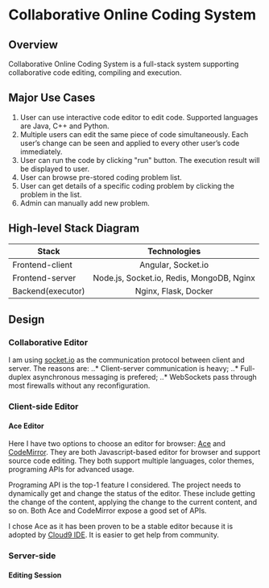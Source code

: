 # Collaborative Online Coding System
## Overview
Collaborative Online Coding System is a full-stack system supporting collaborative code editing, compiling and execution.
## Major Use Cases
1. User can use interactive code editor to edit code. Supported languages are Java, C++ and Python.
2. Multiple users can edit the same piece of code simultaneously. Each user’s change can be seen and applied to every other user’s code immediately.
3. User can run the code by clicking "run" button. The execution result will be displayed to user.
4. User can browse pre-stored coding problem list.
5. User can get details of a specific coding problem by clicking the problem in the list.
6. Admin can manually add new problem.
## High-level Stack Diagram
| Stack         | Technologies  |
| ------------- |:-------------:|
| Frontend-client | Angular, Socket.io |
| Frontend-server | Node.js, Socket.io, Redis, MongoDB, Nginx|
| Backend(executor) | Nginx, Flask, Docker|
## Design
### Collaborative Editor
I am using [socket.io](https://socket.io) as the communication protocol between client and server. The reasons are:
..* Client-server communication is heavy;
..* Full-duplex asynchronous messaging is prefered;
..* WebSockets pass through most firewalls without any reconfiguration.
### Client-side Editor
#### Ace Editor
Here I have two options to choose an editor for browser: [Ace](https://ace.c9.io) and [CodeMirror](https://codemirror.net). They are both Javascript-based editor for browser and support source code editing. They both support multiple languages, color themes, programing APIs for advanced usage.

Programing API is the top-1 feature I considered. The project needs to dynamically get and change the status of the editor. These include getting the change of the content, applying the change to the current content, and so on. Both Ace and CodeMirror expose a good set of APIs.

I chose Ace as it has been proven to be a stable editor because it is adopted by [Cloud9 IDE](https://c9.io/login). It is easier to get help from community.
### Server-side
#### Editing Session



